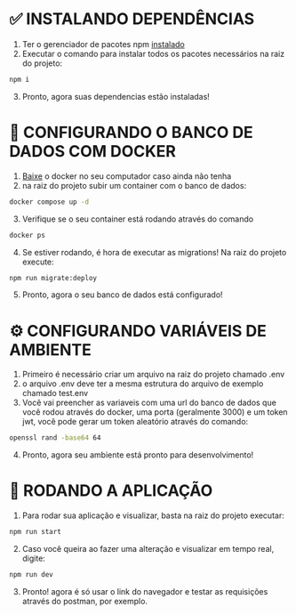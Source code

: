 # ✅ INSTALANDO DEPENDÊNCIAS

1. Ter o gerenciador de pacotes npm [instalado](https://www.npmjs.com/)
2. Executar o comando para instalar todos os pacotes necessários na raiz do projeto: 
```bash
npm i
```
3. Pronto, agora suas dependencias estão instaladas!

# 🐳 CONFIGURANDO O BANCO DE DADOS COM DOCKER

1. [Baixe](https://www.docker.com/) o docker no seu computador caso ainda não tenha
2. na raiz do projeto subir um container com o banco de dados: 
```bash
docker compose up -d
```
3. Verifique se o seu container está rodando através do comando
```bash
docker ps
```
4. Se estiver rodando, é hora de executar as migrations! Na raiz do projeto execute: 
```bash
npm run migrate:deploy 
```
5. Pronto, agora o seu banco de dados está configurado!

# ⚙️ CONFIGURANDO VARIÁVEIS DE AMBIENTE

1. Primeiro é necessário criar um arquivo na raiz do projeto chamado .env
2. o arquivo .env deve ter a mesma estrutura do arquivo de exemplo chamado test.env
3. Você vai preencher as variaveis com uma url do banco de dados que você rodou através do docker, uma porta (geralmente 3000) e um token jwt, você pode gerar um token aleatório através do comando:
```bash
openssl rand -base64 64
```
4. Pronto, agora seu ambiente está pronto para desenvolvimento!

# 🚀 RODANDO A APLICAÇÃO
1. Para rodar sua aplicação e visualizar, basta na raiz do projeto executar:
```bash
npm run start
```
2. Caso você queira ao fazer uma alteração e visualizar em tempo real, digite:
```bash
npm run dev
```
3. Pronto! agora é só usar o link do navegador e testar as requisições através do postman, por exemplo.
